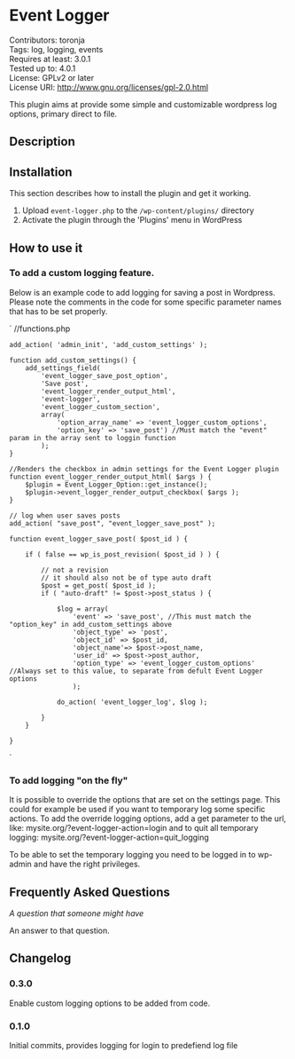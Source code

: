 <h1>Event Logger</h1>

Contributors: toronja<br />
Tags: log, logging, events<br />
Requires at least: 3.0.1<br />
Tested up to: 4.0.1<br />
License: GPLv2 or later<br />
License URI: http://www.gnu.org/licenses/gpl-2.0.html

This plugin aims at provide some simple and customizable wordpress log options, primary direct to file. 

<h2>Description</h2>


<h2>Installation</h2>

This section describes how to install the plugin and get it working.

1. Upload `event-logger.php` to the `/wp-content/plugins/` directory
1. Activate the plugin through the 'Plugins' menu in WordPress

<h2>How to use it</h2>

<h3>To add a custom logging feature.</h3>
Below is an example code to add logging for saving a post in Wordpress. Please note the comments in the code for some specific parameter names that has to be set properly.

`
//functions.php

	add_action( 'admin_init', 'add_custom_settings' );

	function add_custom_settings() {
		add_settings_field(
			'event_logger_save_post_option',
			'Save post',
			'event_logger_render_output_html',
			'event-logger',
			'event_logger_custom_section',
			array(
				'option_array_name' => 'event_logger_custom_options',
				'option_key' => 'save_post') //Must match the "event" param in the array sent to loggin function
			);
	}

	//Renders the checkbox in admin settings for the Event Logger plugin
	function event_logger_render_output_html( $args ) {
		$plugin = Event_Logger_Option::get_instance();
		$plugin->event_logger_render_output_checkbox( $args );
	}

	// log when user saves posts						 
	add_action( "save_post", "event_logger_save_post" );

	function event_logger_save_post( $post_id ) {

		if ( false == wp_is_post_revision( $post_id ) ) {

			// not a revision
			// it should also not be of type auto draft
			$post = get_post( $post_id );
			if ( "auto-draft" != $post->post_status ) {

				$log = array(
					'event' => 'save_post', //This must match the "option_key" in add_custom_settings above
					'object_type' => 'post',
					'object_id' => $post_id,
					'object_name'=> $post->post_name,
					'user_id' => $post->post_author,
					'option_type' => 'event_logger_custom_options' //Always set to this value, to separate from defult Event Logger options
					);

				do_action( 'event_logger_log', $log );

			}
		}

	}
`

<h3>To add logging "on the fly"</h3>
It is possible to override the options that are set on the settings page. This could for example be used if you want to temporary log some specific actions. To add the override logging options, add a get parameter to the url, like:
mysite.org/?event-logger-action=login
and to quit all temporary logging: mysite.org/?event-logger-action=quit_logging

To be able to set the temporary logging you need to be logged in to wp-admin and have the right privileges.

<h2>Frequently Asked Questions</h2>

*A question that someone might have*

An answer to that question.


<h2>Changelog</h2>

<h3>0.3.0</h3>
Enable custom logging options to be added from code.

<h3>0.1.0</h3>
Initial commits, provides logging for login to predefiend log file
